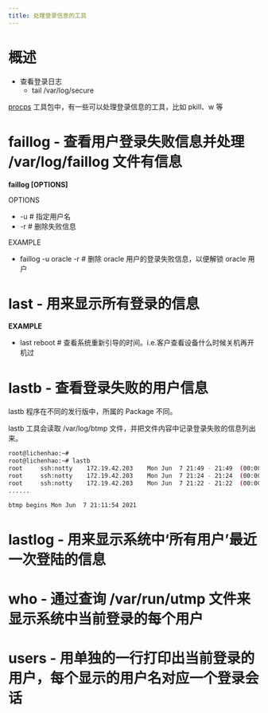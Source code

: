 ```yaml
---
title: 处理登录信息的工具
---
```


# 概述

- 查看登录日志
  - tail /var/log/secure

[procps](/docs/1.操作系统/Linux%20管理/Linux%20系统管理工具/procps%20工具集.md) 工具包中，有一些可以处理登录信息的工具，比如 pkill、w 等

# faillog - 查看用户登录失败信息并处理 /var/log/faillog 文件有信息

**faillog \[OPTIONS]**

OPTIONS

- -u # 指定用户名
- -r # 删除失败信息

EXAMPLE

- faillog -u oracle -r # 删除 oracle 用户的登录失败信息，以便解锁 oracle 用户

# last - 用来显示所有登录的信息

**EXAMPLE**

- last reboot # 查看系统重新引导的时间。i.e.客户查看设备什么时候关机再开机过

# lastb - 查看登录失败的用户信息

lastb 程序在不同的发行版中，所属的 Package 不同。

lastb 工具会读取 /var/log/btmp 文件，并把文件内容中记录登录失败的信息列出来。

```bash
root@lichenhao:~#
root@lichenhao:~# lastb
root     ssh:notty    172.19.42.203    Mon Jun  7 21:49 - 21:49  (00:00)
root     ssh:notty    172.19.42.203    Mon Jun  7 21:24 - 21:24  (00:00)
root     ssh:notty    172.19.42.203    Mon Jun  7 21:22 - 21:22  (00:00)
......

btmp begins Mon Jun  7 21:11:54 2021

```

# lastlog - 用来显示系统中‘所有用户’最近一次登陆的信息

# who - 通过查询 /var/run/utmp 文件来显示系统中当前登录的每个用户

# users - 用单独的一行打印出当前登录的用户，每个显示的用户名对应一个登录会话
